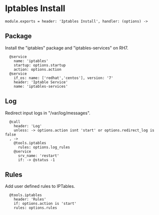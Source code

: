 
# Iptables Install

    module.exports = header: 'Iptables Install', handler: (options) ->

## Package

Install the "iptables" package and "iptables-services" on RH7.

      @service
        name: 'iptables'
        startup: options.startup
        action: options.action
      @service
        if_os: name: ['redhat','centos'], version: '7'
        header: 'Iptable Service'
        name: 'iptables-services'

## Log

Redirect input logs in "/var/log/messages".

      @call
        header: 'Log'
        unless: -> options.action isnt 'start' or options.redirect_log is false
      , ->
        @tools.iptables
          rules: options.log_rules
        @service
          srv_name: 'restart'
          if: -> @status -1

## Rules

Add user defined rules to IPTables.

      @tools.iptables
        header: 'Rules'
        if: options.action is 'start'
        rules: options.rules
